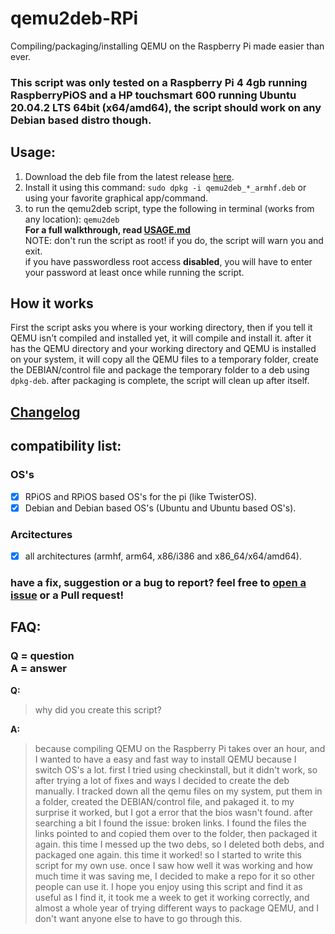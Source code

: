 # qemu2deb-RPi
Compiling/packaging/installing QEMU on the Raspberry Pi made easier than ever.
### This script was only tested on a Raspberry Pi 4 4gb running RaspberryPiOS and a HP touchsmart 600 running Ubuntu 20.04.2 LTS 64bit (x64/amd64), the script should work on any Debian based distro though.

## Usage:
<!--
1) Download the script: you can get the latest release [here](https://raw.githubusercontent.com/Itai-Nelken/qemu2deb-RPi/0.3.1/qemu2deb.sh) the newest "bleeding edge" stable version [here](https://raw.githubusercontent.com/Itai-Nelken/qemu2deb-RPi/main/qemu2deb.sh), and the Beta version [here](https://raw.githubusercontent.com/Itai-Nelken/qemu2deb-RPi/Dev/qemu2deb.sh) (the Beta version isn't always available). you can use `wget` to download the script or simply copy-and-paste the contents to a file called `qemu2deb.sh`.
2) give it executable permissions: `sudo chmod +x qemu2deb.sh`
-->
1) Download the deb file from the latest release [here](https://github.com/Itai-Nelken/qemu2deb-RPi/releases/latest).
2) Install it using this command: `sudo dpkg -i qemu2deb_*_armhf.deb` or using your favorite graphical app/command.
3) to run the qemu2deb script, type the following in terminal (works from any location): `qemu2deb`<br>
**For a full walkthrough, read [USAGE.md](USAGE.md)**<br>
NOTE: don't run the script as root! if you do, the script will warn you and exit.<br>
if you have passwordless root access **disabled**, you will have to enter your password at least once while running the script.

## How it works
First the script asks you where is your working directory, then if you tell it QEMU isn't compiled and installed yet, it will compile and install it.
after it has the QEMU directory and your working directory and QEMU is installed on your system, it will copy all the QEMU files to a temporary folder, create the DEBIAN/control file and package the temporary folder to a deb using `dpkg-deb`.
after packaging is complete, the script will clean up after itself.

## [Changelog](CHANGELOG.md)

## compatibility list:
### OS's
- [x] RPiOS and RPiOS based OS's for the pi (like TwisterOS).
- [x] Debian and Debian based OS's (Ubuntu and Ubuntu based OS's).
### Arcitectures
- [x] all architectures (armhf, arm64, x86/i386 and x86_64/x64/amd64).

### have a fix, suggestion or a bug to report? feel free to [open a issue](https://github.com/Itai-Nelken/qemu2deb-RPi/issues/new/choose) or a Pull request!


## FAQ:
### Q = question<br>A = answer

**Q:**
>why did you create this script?

**A:**
>because compiling QEMU on the Raspberry Pi takes over an hour, and I wanted to have a easy and fast way to install QEMU because I switch OS's a lot.
first I tried using checkinstall, but it didn't work, so after trying a lot of fixes and ways I decided to create the deb manually.
I tracked down all the qemu files on my system, put them in a folder, created the DEBIAN/control file, and pakaged it. to my surprise it worked, but I got a error that the bios wasn't found. after searching a bit I found the issue: broken links. I found the files the links pointed to and copied them over to the folder, then packaged it again.
this time I messed up the two debs, so I deleted both debs, and packaged one again. this time it worked!
so I started to write this script for my own use. once I saw how well it was working and how much time it was saving me, I decided to make a repo for it so other people can use it.
I hope you enjoy using this script and find it as useful as I find it, it took me a week to get it working correctly, and almost a whole year of trying different ways to package QEMU, and I don't want anyone else to have to go through this.
